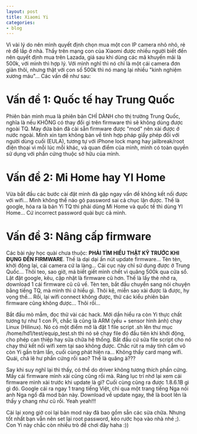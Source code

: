 ```yaml
---
layout: post
title: Xiaomi Yi
categories:
- blog
---
```


Vì vài lý do nên mình quyết định chọn mua một con IP camera nhỏ nhỏ, rẻ rẻ để lắp ở nhà. Thấy trên mạng con của Xiaomi được nhiều người biết đến nên quyết định mua trên Lazada, giá sau khi dùng các mã khuyến mãi là 500k, với mình thì hợp lý. Với mình nghĩ thì nó chỉ là một cái camera đơn giản thôi, nhưng thật với con số 500k thì nó mang lại nhiều "kinh nghiệm xương máu"... Các vấn đề như sau:

Vấn đề 1: Quốc tế hay Trung Quốc 
================================

Phiên bản mình mua là phiên bản CHỈ DÀNH cho thị trường Trung Quốc, nghĩa là nếu KHÔNG có thay đổi gì trên firmware thì sẽ không dùng được ngoài TQ. May đứa bán đã cài sẵn firmware được "mod" nên xài được ở nước ngoài. Mình xin tạm không bàn về tính hợp pháp giấy phép đối với người dùng cuối (EULA), tương tự với iPhone lock mạng hay jailbreak/root điện thoại vì mỗi lúc mỗi khác, và quan điểm của mình, mình có toàn quyền sử dụng với phần cứng thuộc sở hữu của mình.

Vấn đề 2: Mi Home hay YI Home
=============================

Vừa bắt đầu các bước cài đặt mình đã gặp ngay vấn đề không kết nối được với wifi... Mình không thể nào gõ password sai cả chục lận được. Thế là google, hóa ra là bản Yi TQ thì phải dùng Mi Home và quốc tế thì dùng YI Home... Cứ incorrect password quài bực cả mình.

Vấn đề 3: Nâng cấp firmware
===========================

Các bài này học quài chưa thuộc: **PHẢI TÌM HIỂU THẬT KỸ TRƯỚC KHI ĐỤNG ĐẾN FIRMWARE**. Thế là dại dại ấn nút update firmware... Tèn tèn, khởi động lại, cái camera cứ la làng... Cái cục này chỉ sử dụng được ở Trung Quốc... Thôi teo, sao giờ, má biết giết mình chết vì quăng 500k qua cửa sổ. Lật đật google, kêu, cập nhật là firmware cũ hơn. Thế là lấy thẻ nhớ ra, download 1 cái firmware cũ cũ về. Tèn ten, bắt đầu chuyển sang nói chuyện bằng tiếng TQ, mà mình thì ứ hiểu gì. Thôi kệ, miễn sao xài được là được, hy vọng thế... Rồi, lại wifi connect không được, thử các kiểu phiên bản firmware cũng không được... Thôi rồi...

Bắt đầu mò mẫm, đọc thử vài các hack. Mới dần hiểu ra còn Yi thực chất tương tự như 1 con Pi, chắc là cũng là ARM (yếu + sensor hình ảnh) chạy Linux (Hilinux). Nó có một điểm mở là đặt 1 file script .sh lên thư mục /home/hd1/test/equip_test.sh thì nó sẽ chạy file đó đầu tiên khi khởi động, cho phép can thiệp hay sửa chữa hệ thống. Bắt đầu cứ sửa file script cho nó chạy thử kết nối wifi xem tại sao không được. Chắc rút ra máy tính cắm vô còn Yi gần trăm lần, cuối cùng phát hiện ra... Không thấy card mạng wifi. Quái, chả lẽ hư phần cứng rồi sao? Thế là quăng à???

Say khi suy nghĩ lại thì thấy, có thể do driver không tương thích phần cứng. Mấy cái firmware mình xài cũng cũng rồi mà. Ráng lục trí nhớ lại xem cái firmware mình xài trước khi update là gì? Cuối cùng cũng ra được 1.8.6.1B gì gì đó. Google cái ra ngay 1 trang tiếng Việt, chỉ qua một trang tiếng Nga nói anh Nga ngố đã mod bản này. Download về update ngay, thế là boot lên là thấy y chang như cũ rồi. Yeah yeah!!!

Cài lại xong giờ coi lại bản mod này đã bao gồm sẵn các sửa chữa. Nhưng tốt nhất bạn vẫn nên set lại root password, kẻo rước họa vào nhà nhé ;). Con Yi này chắc còn nhiều trò để chơi đây haha :))